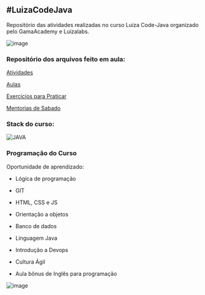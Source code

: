 ## #LuizaCodeJava


Repositório das atividades realizadas no curso Luiza Code-Java organizado pelo GamaAcademy e Luizalabs.


![image](https://user-images.githubusercontent.com/60848932/116348232-14d71280-a7c4-11eb-9977-c5cad3b53354.png)

### Repositório dos arquivos feito em aula:

[Atividades](https://github.com/caamilacgs/LuizaCodeJava/tree/main/src/com/atividades)

[Aulas](https://github.com/caamilacgs/LuizaCodeJava/tree/main/src/com/aulas)

[Exercicios para Praticar](https://github.com/caamilacgs/LuizaCodeJava/tree/main/src/com/exerciciosLivres)

[Mentorias de Sabado](https://github.com/caamilacgs/LuizaCodeJava/tree/main/src/com/mentoria)
  

### Stack do curso:

![JAVA](https://user-images.githubusercontent.com/60848932/116349407-4d77eb80-a7c6-11eb-9621-88eba4677e49.png)

### Programação do Curso

Oportunidade de aprendizado:

- Lógica de programação

- GIT

- HTML, CSS e JS

- Orientação a objetos

- Banco de dados

- Linguagem Java

- Introdução a Devops

- Cultura Ágil

- Aula bônus de Inglês para programação

![image](https://user-images.githubusercontent.com/60848932/116348287-346e3b00-a7c4-11eb-899c-f6740102d6ae.png)
